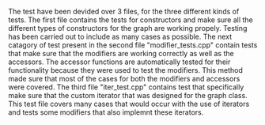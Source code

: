 The test have been devided over 3 files, for the three different kinds of tests. The first file contains the tests for constructors and make sure all the different types of constructors for the graph are working propely. Testing has been carried out to include as many cases as possible.
The next catagory of test present in the second file "modifier_tests.cpp" contain tests that make sure that the modifiers are working correctly as well as the accessors. The accessor functions are automatically tested for their functionality because they were used to test the modifiers. This method made sure that most of the cases for both the modifiers and accessors were covered.
The third file "iter_test.cpp" contains test that specifically make sure that the custom iterator that was designed for the graph class. This test file covers many cases that would occur with the use of iterators and tests some modifiers that also implemnt these iterators.
